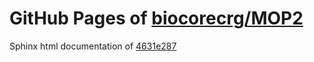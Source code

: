 GitHub Pages of [biocorecrg/MOP2](https://github.com/biocorecrg/MOP2.git)
===
Sphinx html documentation of [4631e287](https://github.com/biocorecrg/MOP2/tree/4631e287ec34ade7b8e5d3491f38e1c41ddd16bd)
